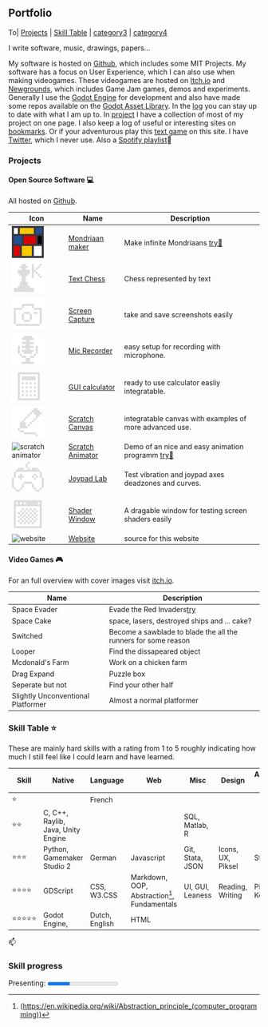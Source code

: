 ## Portfolio
To| [Projects](#projects) | [Skill Table](#skill-table) | [category3]() | [category4]()

I write software, music, drawings, papers...


My software is hosted on [Github](https://github.com/boukew99), which includes some MIT Projects. My software has a focus on User Experience, which I can also use when making videogames. These videogames are hosted on [Itch.io](https://howyoudoing.itch.io/) and [Newgrounds](https://howyourdoing.newgrounds.com/), which includes Game Jam games, demos and experiments. Generally I use the [Godot Engine](https://godotengine.org) for development and also have made some repos available on the [Godot Asset Library](https://godotengine.org/asset-library/asset?category=&godot_version=&sort=updated&filter=boukew99). In the [log](log) you can stay up to date with what I am up to. In [project](#projects) I have a collection of most of my project on one page. I also keep a log of useful or interesting sites on [bookmarks](bookmarks). Or if your adventurous play this [text game](web_apps/text_adventure) on this site. I have [Twitter](https://twitter.com/HowYouD09409170), which I never use. Also a [Spotify playlist](https://open.spotify.com/playlist/5KGMXvW7Tg3emnWz5S2grT?si=328485d8732046a6)🎵

### Projects

#### Open Source Software 💻
All hosted on [Github](https://github.com/boukew99).

Icon | Name | Description 
--- | --- | ---
![mondriaan maker](https://raw.githubusercontent.com/boukew99/mondriaan_maker/main/icon.png) | [Mondriaan maker](https://github.com/boukew99/mondriaan_maker) | Make infinite Mondriaans [try🎨](https://itch.io/embed-upload/6017377?color=fac901)
![text chess](https://raw.githubusercontent.com/boukew99/text_chess/main/icon.png) | [Text Chess](https://github.com/boukew99/text_chess) | Chess represented by text 
![screen capture](https://raw.githubusercontent.com/boukew99/screen_capture/main/addons/screen_capture/screen_capture.png) | [Screen Capture](https://github.com/boukew99/screen_capture) |take and save screenshots easily 
![mic recorder](https://raw.githubusercontent.com/boukew99/mic_recorder/main/addons/mic_recorder/mic_recorder.png) | [Mic Recorder](https://github.com/boukew99/mic_recorder) | easy setup for recording with microphone.
![gui calculator](https://raw.githubusercontent.com/boukew99/gui_calculator/main/addons/calculator/icon.png) | [GUI calculator](https://github.com/boukew99/gui_calculator) | ready to use calculator easliy integratable.
![scratch canvas](https://raw.githubusercontent.com/boukew99/scratch_canvas/main/canvas/scratch_canvas.png) | [Scratch Canvas](https://github.com/boukew99/scratch_canvas) | integratable canvas with examples of more advanced use.
![scratch animator](https://raw.githubusercontent.com/boukew99/scratch_animater/main/scratch_animater.png) | [Scratch Animator](https://github.com/boukew99/scratch_animater) | Demo of an nice and easy animation programm [try🎥](https://itch.io/embed-upload/5744256?color=535353)
![joypad lab](https://raw.githubusercontent.com/boukew99/joypad_lab/main/icon.png) | [Joypad Lab](https://github.com/boukew99/joypad_lab) | Test vibration and joypad axes deadzones and curves.
![shader window](https://raw.githubusercontent.com/boukew99/shader_window/main/addons/shader_window/shader_window.png)| [Shader Window](https://github.com/boukew99/shader_window) | A dragable window for testing screen shaders easily
![website](https://raw.githubusercontent.com/boukew99/boukew99.github.io/main/favicon.ico) | [Website](https://github.com/boukew99/boukew99.github.io) | source for this website

#### Video Games 🎮
For an full overview with cover images visit [itch.io](https://howyoudoing.itch.io/).

Name | Description
--- | ---
Space Evader | Evade the Red Invaders[try](https://itch.io/embed-upload/2869595?color=ebdf64)
Space Cake | space, lasers, destroyed ships and ... cake?
Switched | Become a sawblade to blade the all the runners for some reason
Looper | Find the dissapeared object
Mcdonald's Farm | Work on a chicken farm
Drag Expand | Puzzle box
Seperate but not | Find your other half
Slightly Unconventional Platformer | Almost a normal platformer



### Skill Table ⭐
These are mainly hard skills with a rating from 1 to 5 roughly indicating how much I still feel like I could learn and have learned.


Skill | Native | Language | Web | Misc | Design | Academic 🎓 | Music 
---   | ---    | ---      | --- | ---  | ---    | ---         | --- 
⭐      | | French | | | 
⭐⭐     | C, C++, Raylib, Java, Unity Engine | | | SQL, Matlab, R | | | GarageBand, Harmonica, 
⭐⭐⭐    | Python, Gamemaker Studio 2 |  German| Javascript | Git, Stata, JSON | Icons, UX, Piksel | Statistics | Guitar, Audacity
⭐⭐⭐⭐   | GDScript | CSS, W3.CSS | Markdown, OOP, Abstraction[^1], Fundamentals | UI, GUI, Leaness | Reading, Writing | Piano, Keyboard
⭐⭐⭐⭐⭐  | Godot Engine, | Dutch, English | HTML | 


[^1]:(https://en.wikipedia.org/wiki/Abstraction_principle_(computer_programming))

📫

### Skill progress
 <label for="presenting">Presenting:</label>
<progress id="presenting" value="32" max="100"> 32% </progress> 

